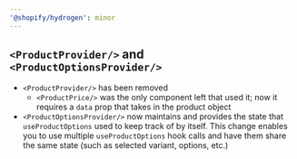 ```yaml
---
'@shopify/hydrogen': minor
---
```


## `<ProductProvider/>` and `<ProductOptionsProvider/>`

- `<ProductProvider/>` has been removed
  - `<ProductPrice/>` was the only component left that used it; now it requires a `data` prop that takes in the product object
- `<ProductOptionsProvider/>` now maintains and provides the state that `useProductOptions` used to keep track of by itself. This change enables you to use multiple `useProductOptions` hook calls and have them share the same state (such as selected variant, options, etc.)
